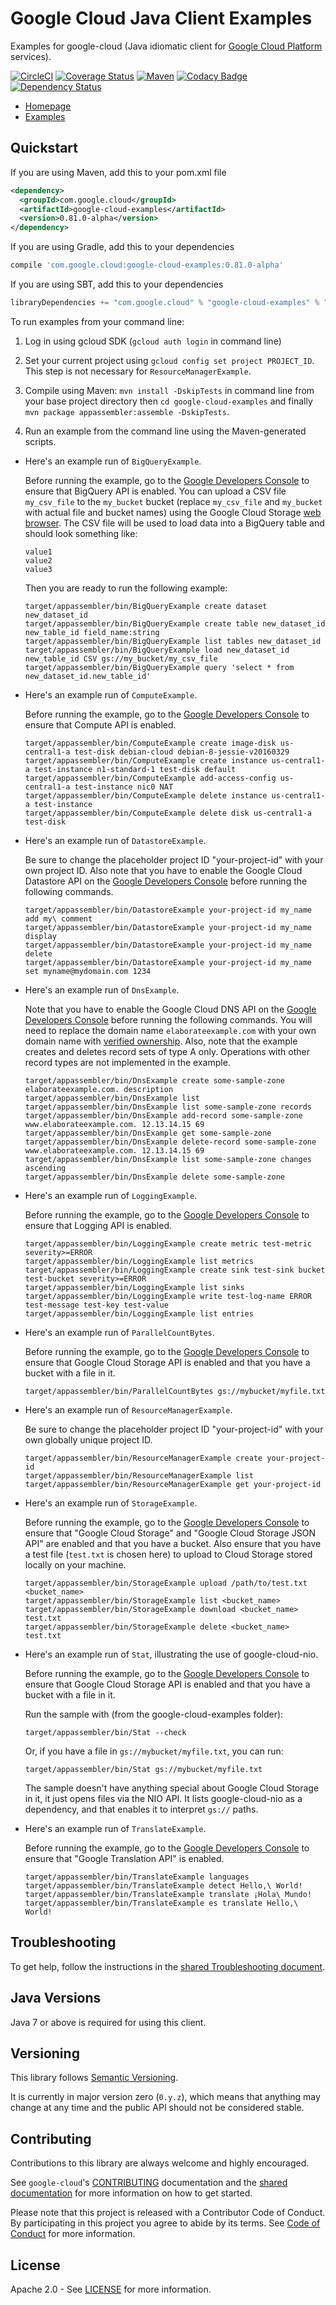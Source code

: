 Google Cloud Java Client Examples
=================================

Examples for google-cloud (Java idiomatic client for [Google Cloud Platform][cloud-platform] services).

[![CircleCI](https://circleci.com/gh/googleapis/google-cloud-java/tree/master.svg?style=shield)](https://circleci.com/gh/googleapis/google-cloud-java/tree/master)
[![Coverage Status](https://coveralls.io/repos/googleapis/google-cloud-java/badge.svg?branch=master)](https://coveralls.io/r/googleapis/google-cloud-java?branch=master)
[![Maven](https://img.shields.io/maven-central/v/com.google.cloud/google-cloud-examples.svg)]( https://img.shields.io/maven-central/v/com.google.cloud/google-cloud-examples.svg)
[![Codacy Badge](https://api.codacy.com/project/badge/grade/9da006ad7c3a4fe1abd142e77c003917)](https://www.codacy.com/app/mziccard/google-cloud-java)
[![Dependency Status](https://www.versioneye.com/user/projects/58fe4c8d6ac171426c414772/badge.svg?style=flat)](https://www.versioneye.com/user/projects/58fe4c8d6ac171426c414772)

-  [Homepage](https://googleapis.github.io/google-cloud-java/)
-  [Examples](https://googleapis.github.io/google-cloud-java/apidocs/index.html?com/google/cloud/examples/package-summary.html)

Quickstart
----------

[//]: # ({x-version-update-start:google-cloud-examples:released})
If you are using Maven, add this to your pom.xml file
```xml
<dependency>
  <groupId>com.google.cloud</groupId>
  <artifactId>google-cloud-examples</artifactId>
  <version>0.81.0-alpha</version>
</dependency>
```
If you are using Gradle, add this to your dependencies
```Groovy
compile 'com.google.cloud:google-cloud-examples:0.81.0-alpha'
```
If you are using SBT, add this to your dependencies
```Scala
libraryDependencies += "com.google.cloud" % "google-cloud-examples" % "0.81.0-alpha"
```
[//]: # ({x-version-update-end})

To run examples from your command line:

1. Log in using gcloud SDK (`gcloud auth login` in command line)

2. Set your current project using `gcloud config set project PROJECT_ID`. This step is not necessary for `ResourceManagerExample`.

3. Compile using Maven: `mvn install -DskipTests` in command line from your base project directory
   then `cd google-cloud-examples` and finally `mvn package appassembler:assemble -DskipTests`.

4. Run an example from the command line using the Maven-generated scripts.

  * Here's an example run of `BigQueryExample`.

    Before running the example, go to the [Google Developers Console][developers-console] to ensure
    that BigQuery API is enabled. You can upload a CSV file `my_csv_file` to the `my_bucket` bucket
    (replace `my_csv_file` and `my_bucket` with actual file and bucket names) using the Google Cloud
    Storage [web browser](https://console.developers.google.com/storage/browser). The CSV file will
    be used to load data into a BigQuery table and should look something like:
    ```csv
    value1
    value2
    value3
    ```
    Then you are ready to run the following example:
    ```
    target/appassembler/bin/BigQueryExample create dataset new_dataset_id
    target/appassembler/bin/BigQueryExample create table new_dataset_id new_table_id field_name:string
    target/appassembler/bin/BigQueryExample list tables new_dataset_id
    target/appassembler/bin/BigQueryExample load new_dataset_id new_table_id CSV gs://my_bucket/my_csv_file
    target/appassembler/bin/BigQueryExample query 'select * from new_dataset_id.new_table_id'
    ```

  * Here's an example run of `ComputeExample`.

    Before running the example, go to the [Google Developers Console][developers-console] to ensure
    that Compute API is enabled.
    ```
    target/appassembler/bin/ComputeExample create image-disk us-central1-a test-disk debian-cloud debian-8-jessie-v20160329
    target/appassembler/bin/ComputeExample create instance us-central1-a test-instance n1-standard-1 test-disk default
    target/appassembler/bin/ComputeExample add-access-config us-central1-a test-instance nic0 NAT
    target/appassembler/bin/ComputeExample delete instance us-central1-a test-instance
    target/appassembler/bin/ComputeExample delete disk us-central1-a test-disk
    ```

  * Here's an example run of `DatastoreExample`.

    Be sure to change the placeholder project ID "your-project-id" with your own project ID. Also note that you have to enable the Google Cloud Datastore API on the [Google Developers Console][developers-console] before running the following commands.
    ```
    target/appassembler/bin/DatastoreExample your-project-id my_name add my\ comment
    target/appassembler/bin/DatastoreExample your-project-id my_name display
    target/appassembler/bin/DatastoreExample your-project-id my_name delete
    target/appassembler/bin/DatastoreExample your-project-id my_name set myname@mydomain.com 1234
    ```

  * Here's an example run of `DnsExample`.

    Note that you have to enable the Google Cloud DNS API on the [Google Developers Console][developers-console] before running the following commands.
    You will need to replace the domain name `elaborateexample.com` with your own domain name with [verified ownership](https://www.google.com/webmasters/verification/home).
    Also, note that the example creates and deletes record sets of type A only. Operations with other record types are not implemented in the example.
    ```
    target/appassembler/bin/DnsExample create some-sample-zone elaborateexample.com. description
    target/appassembler/bin/DnsExample list
    target/appassembler/bin/DnsExample list some-sample-zone records
    target/appassembler/bin/DnsExample add-record some-sample-zone www.elaborateexample.com. 12.13.14.15 69
    target/appassembler/bin/DnsExample get some-sample-zone
    target/appassembler/bin/DnsExample delete-record some-sample-zone www.elaborateexample.com. 12.13.14.15 69
    target/appassembler/bin/DnsExample list some-sample-zone changes ascending
    target/appassembler/bin/DnsExample delete some-sample-zone
    ```

  * Here's an example run of `LoggingExample`.

    Before running the example, go to the [Google Developers Console][developers-console] to ensure
    that Logging API is enabled.
    ```
    target/appassembler/bin/LoggingExample create metric test-metric severity>=ERROR
    target/appassembler/bin/LoggingExample list metrics
    target/appassembler/bin/LoggingExample create sink test-sink bucket test-bucket severity>=ERROR
    target/appassembler/bin/LoggingExample list sinks
    target/appassembler/bin/LoggingExample write test-log-name ERROR test-message test-key test-value
    target/appassembler/bin/LoggingExample list entries
    ```

  * Here's an example run of `ParallelCountBytes`.

    Before running the example, go to the [Google Developers Console][developers-console] to ensure that Google Cloud Storage API is enabled and that you have a bucket with a file in it.
    ```
    target/appassembler/bin/ParallelCountBytes gs://mybucket/myfile.txt
    ```

  * Here's an example run of `ResourceManagerExample`.

    Be sure to change the placeholder project ID "your-project-id" with your own globally unique project ID.
    ```
    target/appassembler/bin/ResourceManagerExample create your-project-id
    target/appassembler/bin/ResourceManagerExample list
    target/appassembler/bin/ResourceManagerExample get your-project-id
    ```

  * Here's an example run of `StorageExample`.

    Before running the example, go to the [Google Developers Console][developers-console] to ensure that "Google Cloud Storage" and "Google Cloud Storage JSON API" are enabled and that you have a bucket.  Also ensure that you have a test file (`test.txt` is chosen here) to upload to Cloud Storage stored locally on your machine.
    ```
    target/appassembler/bin/StorageExample upload /path/to/test.txt <bucket_name>
    target/appassembler/bin/StorageExample list <bucket_name>
    target/appassembler/bin/StorageExample download <bucket_name> test.txt
    target/appassembler/bin/StorageExample delete <bucket_name> test.txt
    ```

 * Here's an example run of `Stat`, illustrating the use of google-cloud-nio.

    Before running the example, go to the [Google Developers Console][developers-console] to ensure that Google Cloud Storage API is enabled and that you have a bucket with a file in it.

    Run the sample with (from the google-cloud-examples folder):
    ```
    target/appassembler/bin/Stat --check

    ```
    Or, if you have a file in `gs://mybucket/myfile.txt`, you can run:
    ```
    target/appassembler/bin/Stat gs://mybucket/myfile.txt
    ```

    The sample doesn't have anything special about Google Cloud Storage in it, it just opens files
    via the NIO API. It lists google-cloud-nio as a dependency, and that enables it to interpret
    `gs://` paths.

  * Here's an example run of `TranslateExample`.

    Before running the example, go to the [Google Developers Console][developers-console] to ensure that "Google Translation API" is enabled.
    ```
    target/appassembler/bin/TranslateExample languages
    target/appassembler/bin/TranslateExample detect Hello,\ World!
    target/appassembler/bin/TranslateExample translate ¡Hola\ Mundo!
    target/appassembler/bin/TranslateExample es translate Hello,\ World!
    ```

Troubleshooting
---------------

To get help, follow the instructions in the [shared Troubleshooting document](https://github.com/googleapis/google-cloud-common/blob/master/troubleshooting/readme.md#troubleshooting).

Java Versions
-------------

Java 7 or above is required for using this client.

Versioning
----------

This library follows [Semantic Versioning](http://semver.org/).

It is currently in major version zero (``0.y.z``), which means that anything
may change at any time and the public API should not be considered
stable.

Contributing
------------

Contributions to this library are always welcome and highly encouraged.

See `google-cloud`'s [CONTRIBUTING] documentation and the [shared documentation](https://github.com/googleapis/google-cloud-common/blob/master/contributing/readme.md#how-to-contribute-to-gcloud) for more information on how to get started.

Please note that this project is released with a Contributor Code of Conduct. By participating in this project you agree to abide by its terms. See [Code of Conduct][code-of-conduct] for more information.

License
-------

Apache 2.0 - See [LICENSE] for more information.


[CONTRIBUTING]:https://github.com/googleapis/google-cloud-java/blob/master/CONTRIBUTING.md
[code-of-conduct]:https://github.com/googleapis/google-cloud-java/blob/master/CODE_OF_CONDUCT.md#contributor-code-of-conduct
[LICENSE]: https://github.com/googleapis/google-cloud-java/blob/master/LICENSE
[cloud-platform]: https://cloud.google.com/
[developers-console]:https://console.developers.google.com/
